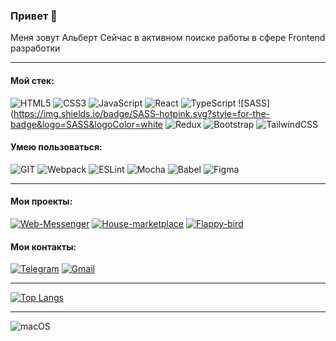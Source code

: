 ### Привет 👋

Меня зовут Альберт
Сейчас в активном поиске работы в сфере Frontend разработки

---
#### Мой стек:
![HTML5](https://img.shields.io/badge/-HTML5-141130?style=for-the-badge&logo=HTML5&logoColor=FF0000)
![CSS3](https://img.shields.io/badge/-CSS3-141130?style=for-the-badge&logo=CSS3&logoColor=009900)
![JavaScript](https://img.shields.io/badge/-JavaScript-141130?style=for-the-badge&logo=JavaScript&logoColor=yellow)
![React](https://img.shields.io/badge/-React-141130?style=for-the-badge&logo=React)
![TypeScript](https://img.shields.io/badge/typescript-%23007ACC.svg?style=for-the-badge&logo=typescript&logoColor=white)
![SASS](https://img.shields.io/badge/SASS-hotpink.svg?style=for-the-badge&logo=SASS&logoColor=white
![Redux](https://img.shields.io/badge/redux-%23593d88.svg?style=for-the-badge&logo=redux&logoColor=white)
![Bootstrap](https://img.shields.io/badge/bootstrap-%23563D7C.svg?style=for-the-badge&logo=bootstrap&logoColor=white)
![TailwindCSS](https://img.shields.io/badge/tailwindcss-%2338B2AC.svg?style=for-the-badge&logo=tailwind-css&logoColor=white)

#### Умею пользоваться:
![GIT](https://img.shields.io/badge/-Git-141130?style=for-the-badge&logo=GIT&logoColor=FFFFFF)
![Webpack](https://img.shields.io/badge/-Webpack-141130?style=for-the-badge&logo=Webpack&)
![ESLint](https://img.shields.io/badge/-ESlint-141130?style=for-the-badge&logo=ESlint)
![Mocha](https://img.shields.io/badge/-mocha-%238D6748?style=for-the-badge&logo=mocha&logoColor=white)
![Babel](https://img.shields.io/badge/Babel-F9DC3e?style=for-the-badge&logo=babel&logoColor=black)
![Figma](https://img.shields.io/badge/-Figma-141130?style=for-the-badge&logo=Figma)

---

#### Мои проекты:

[![Web-Messenger](https://img.shields.io/badge/-How_to_learn-141130?style=for-the-badge)](https://github.com/AlbertMrMaruk/Web-Messenger)
[![House-marketplace](https://img.shields.io/badge/-How_to_learn-141130?style=for-the-badge)](https://github.com/AlbertMrMaruk/House-marketplace)
[![Flappy-bird](https://img.shields.io/badge/-How_to_learn-141130?style=for-the-badge)](https://github.com/AlbertMrMaruk/Flappy-bird)


#### Мои контакты:
[![Telegram](https://img.shields.io/badge/-Telegram-141130?style=for-the-badge&logo=Telegram)](https://t.me/a_marukyan)
[![Gmail](https://img.shields.io/badge/-albert@qbitm.ru-141130?style=for-the-badge&logo=Gmail)](mailto:albert@qbitm.ru)

---
[![Top Langs](https://github-readme-stats.vercel.app/api/top-langs/?username=AlbertMrMaruk&layout=compact)](https://github.com/anuraghazra/github-readme-stats)
<br>

---
![macOS](https://img.shields.io/static/v1?label=macOS&message=user&color=141130&labelColor=ffffff&style=for-the-badge)


